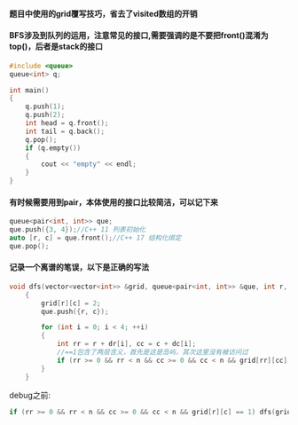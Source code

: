 #### 题目中使用的grid覆写技巧，省去了visited数组的开销

#### BFS涉及到队列的运用，注意常见的接口,需要强调的是不要把front()混淆为top()，后者是stack的接口
```C++
#include <queue>
queue<int> q;

int main()
{
    q.push(1);
    q.push(2);
    int head = q.front();
    int tail = q.back();
    q.pop();
    if (q.empty())
    {
        cout << "empty" << endl;
    }
}
```

#### 有时候需要用到pair，本体使用的接口比较简洁，可以记下来
```C++
queue<pair<int, int>> que;
que.push({3, 4});//C++ 11 列表初始化
auto [r, c] = que.front();//C++ 17 结构化绑定
que.pop();
```

#### 记录一个离谱的笔误，以下是正确的写法
```C++
void dfs(vector<vector<int>> &grid, queue<pair<int, int>> &que, int r, int c, int n)
    {
        grid[r][c] = 2;
        que.push({r, c});

        for (int i = 0; i < 4; ++i)
        {
            int rr = r + dr[i], cc = c + dc[i];
            //==1包含了两层含义，首先是这是岛屿，其次这里没有被访问过 
            if (rr >= 0 && rr < n && cc >= 0 && cc < n && grid[rr][cc] == 1) dfs(grid, que, rr, cc, n);
        }
    }
```
debug之前:
```C++
if (rr >= 0 && rr < n && cc >= 0 && cc < n && grid[r][c] == 1) dfs(grid, que, rr, cc, n);
```
